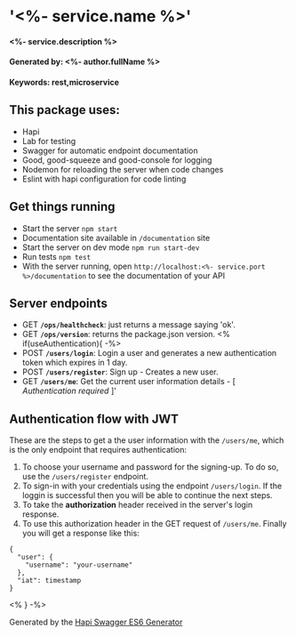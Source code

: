 # '<%- service.name %>'
#### <%- service.description %>
#### Generated by: <%- author.fullName %>
#### Keywords: rest,microservice

## This package uses:

* Hapi
* Lab for testing
* Swagger for automatic endpoint documentation
* Good, good-squeeze and good-console for logging
* Nodemon for reloading the server when code changes
* Eslint with hapi configuration for code linting

## Get things running

* Start the server `npm start`
* Documentation site available in `/documentation` site
* Start the server on dev mode `npm run start-dev` 
* Run tests `npm test`
* With the server running, open `http://localhost:<%- service.port %>/documentation` to see the documentation of your API

## Server endpoints
* GET **`/ops/healthcheck`**: just returns a message saying 'ok'.
* GET **`/ops/version`**: returns the package.json version.
<% if(useAuthentication){ -%>
* POST **`/users/login`**: Login a user and generates a new authentication token which expires in 1 day.
* POST **`/users/register`**: Sign up - Creates a new user.
* GET **`/users/me`**: Get the current user information details - [ *Authentication required* ]'

## Authentication flow with JWT
These are the steps to get a the user information with the `/users/me`, which is the only endpoint that requires authentication:

1. To choose your username and password for the signing-up. To do so, use the `/users/register` endpoint.
2. To sign-in with your credentials using the endpoint `/users/login`. If the loggin is successful then you will be able to continue the next steps.
3. To take the **authorization** header received in the server's login response.
4. To use this authorization header in the GET request of `/users/me`. Finally you will get a response like this:

```
{
  "user": {
    "username": "your-username"
  },
  "iat": timestamp
}
```

 <% } -%>


Generated by the [Hapi Swagger ES6 Generator](https://github.com/danielo515/generator-hapi-swagger-es6)

